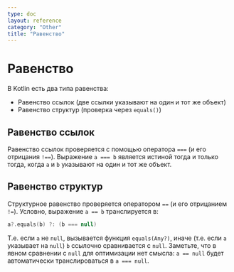 ```yaml
---
type: doc
layout: reference
category: "Other"
title: "Равенство"
---
```


<!--# Equality-->
# Равенство

<!--In Kotlin there are two types of equality:-->
В Kotlin есть два типа равенства:

<!--* Referential equality (two references point to the same object)
* Structural equality (a check for `equals()`)-->
* Равенство ссылок (две ссылки указывают на один и тот же объект)
* Равенство структур (проверка через `equals()`)

<!--## Referential equality-->
## Равенство ссылок

<!--Referential equality is checked by the `===` operation (and its negated counterpart `!==`). `a === b` evaluates to
true if and only if `a` and `b` point to the same object.-->
Равенство ссылок проверяется с помощью оператора `===` (и его отрицания `!==`). Выражение `a === b` является истиной тогда и только тогда, когда `a` и `b` указывают на один и тот же объект.

<!--## Structural equality-->
## Равенство структур

<!--Structural equality is checked by the `==` operation (and its negated counterpart `!=`). By convention, an expression like `a == b` is translated to -->
Структурное равенство проверяется оператором `==`  (и его отрицанием `!=`). Условно, выражение `a == b` транслируется в:

``` kotlin
a?.equals(b) ?: (b === null)
```

<!--I.e. if `a` is not `null`, it calls the `equals(Any?)` function, otherwise (i.e. `a` is `null`) it checks that `b` is referentially equal to `null`.

Note that there's no point in optimizing your code when comparing to `null` explicitly: `a == null` will be automatically translated to `a === null`.-->

Т.е. если `a` не `null`, вызывается функция `equals(Any?)`, иначе (т.е. если `a` указывает на `null`) `b` ссылочно сравнивается с `null`.
Заметьте, что в явном сравнении с `null` для оптимизации нет смысла: `a == null` будет автоматически транслироваться в `a === null`.

